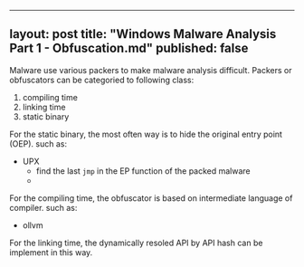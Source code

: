 
---
layout: post
title: "Windows Malware Analysis Part 1 - Obfuscation.md"
published: false
---

Malware use various packers to make malware analysis difficult.
Packers or obfuscators can be categoried to following class:
  1. compiling time
  2. linking time
  3. static binary

For the static binary, the most often way is to hide the original entry point (OEP). such as:
* UPX
  * find the last `jmp` in the EP function of the packed malware
  * 

For the compiling time, the obfuscator is based on intermediate language of compiler. such as:
* ollvm

For the linking time, the dynamically resoled API by API hash can be implement in this way.
